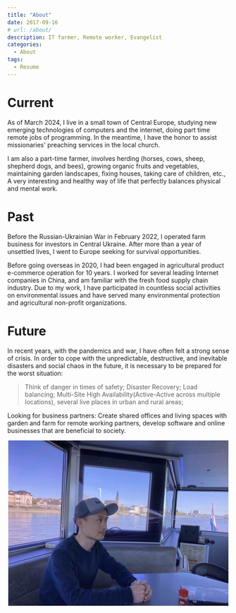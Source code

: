 ```yaml
---
title: "About"
date: 2017-09-16
# url: /about/
description: IT farmer, Remote worker, Evangelist
categories:
  - About
tags:
  - Resume
---
```



# **Current**

As of March 2024, I live in a small town of Central Europe, studying new emerging technologies of computers and the internet, doing part time remote jobs of programming. In the meantime, I have the honor to assist missionaries' preaching services in the local church.

I am also a part-time farmer, involves herding (horses, cows, sheep, shepherd dogs, and bees), growing organic fruits and vegetables, maintaining garden landscapes, fixing houses, taking care of children, etc., A very interesting and healthy way of life that perfectly balances physical and mental work.


# **Past**

Before the Russian-Ukrainian War in February 2022, I operated farm business for investors in Central Ukraine. After more than a year of unsettled lives, I went to Europe seeking for survival opportunities.

Before going overseas in 2020, I had been engaged in agricultural product e-commerce operation for 10 years. I worked for several leading Internet companies in China, and am familiar with the fresh food supply chain industry. Due to my work, I have participated in countless social activities on environmental issues and have served many environmental protection and agricultural non-profit organizations.


# **Future**

In recent years, with the pandemics and war, I have often felt a strong sense of crisis. In order to cope with the unpredictable, destructive, and inevitable disasters and social chaos in the future, it is necessary to be prepared for the worst situation:

> Think of danger in times of safety;
> Disaster Recovery;
> Load balancing;
> Multi-Site High Availability(Active-Active across multiple locations), several live places in urban and rural areas;

Looking for business partners: Create shared offices and living spaces with garden and farm for remote working partners, develop software and online businesses that are beneficial to society.

<center><img src="/images/atom-s.jpg" width="500" alt="Photo: Sailing on the Rhine in April 2022"></center>